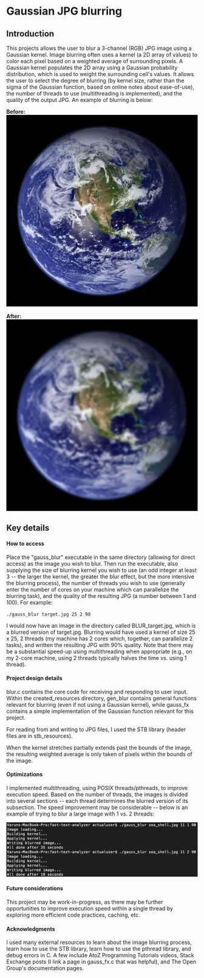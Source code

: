 # Gaussian JPG blurring

## Introduction

This projects allows the user to blur a 3-channel (RGB) JPG image using a Gaussian kernel. Image blurring often uses a kernel (a 2D array of values) to color each pixel based on a weighted average of surrounding pixels. A Gaussian kernel populates the 2D array using a Gaussian probability distribution, which is used to weight the surrounding cell's values. It allows the user to select the degree of blurring (by kernel size, rather than the sigma of the Gaussian function, based on online notes about ease-of-use), the number of threads to use (multithreading is implemented), and the quality of the output JPG. An example of blurring is below:

**Before:**
![Pre blur](https://github.com/vx5/gaussian-blur/blob/main/images/example.jpg?raw=true)

**After:**
![Post blur](https://github.com/vx5/gaussian-blur/blob/main/images/BLUR_example.jpg?raw=true)

## Key details

#### How to access

Place the "gauss_blur" executable in the same directory (allowing for direct access) as the image you wish to blur. Then run the executable, also supplying the size of blurring kernel you wish to use (an odd integer at least 3 -- the larger the kernel, the greater the blur effect, but the more intensive the blurring process), the number of threads you wish to use (generally enter the number of cores on your machine which can parallelize the blurring task), and the quality of the resulting JPG (a number between 1 and 100). For example:

```
./gauss_blur target.jpg 25 2 90
```

I would now have an image in the directory called BLUR_target.jpg, which is a blurred version of target.jpg. Blurring would have used a kernel of size 25 x 25, 2 threads (my machine has 2 cores which, together, can parallelize 2 tasks), and written the resulting JPG with 90% quality. Note that there may be a substantial speed-up using multithreading when appropriate (e.g., on my 2-core machine, using 2 threads typically halves the time vs. using 1 thread).

#### Project design details

blur.c contains the core code for receiving and responding to user input. Within the created_resources directory, gen_blur contains general functions relevant for blurring (even if not using a Gaussian kernel), while gauss_fx contains a simple implementation of the Gaussian function relevant for this project.

For reading from and writing to JPG files, I used the STB library (header files are in stb_resources).

When the kernel stretches partially extends past the bounds of the image, the resulting weighted average is only taken of pixels within the bounds of the image.

#### Optimizations

I implemented multithreading, using POSIX threads/pthreads, to improve execution speed. Based on the number of threads, the images is divided into several sections -- each thread determines the blurred version of its subsection. The speed improvement may be considerable -- below is an example of trying to blur a large image with 1 vs. 2 threads:

![Speed improvement](https://github.com/vx5/gaussian-blur/blob/main/images/performance.jpg?raw=true)

#### Future considerations 

This project may be work-in-progress, as there may be further opportunities to improve execution speed within a single thread by exploring more efficient code practices, caching, etc.

#### Acknowledgments

I used many external resources to learn about the image blurring process, learn how to use the STB library, learn how to use the pthread library, and debug errors in C. A few include AtoZ Programming Tutorials videos, Stack Exchange posts (I link a page in gauss_fx.c that was helpful), and The Open Group's documentation pages.